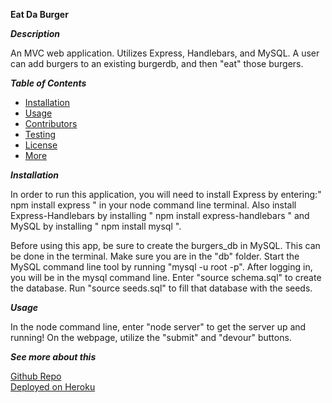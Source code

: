 **Eat Da Burger**

**_Description_**

An MVC web application. Utilizes Express, Handlebars, and MySQL. A user can add burgers to an existing burgerdb, and then "eat" those burgers.

**_Table of Contents_**

- [Installation](#Installation)
- [Usage](#Usage)
- [Contributors](#Guidelines)
- [Testing](#Testing)
- [License](#License)
- [More](#More)

<a name="Installation">**_Installation_**</a>

In order to run this application, you will need to install Express by entering:" npm install express " in your node command line terminal. Also install Express-Handlebars by installing " npm install express-handlebars " and MySQL by installing " npm install mysql ".

Before using this app, be sure to create the burgers_db in MySQL. This can be done in the terminal. Make sure you are in the "db" folder. Start the MySQL command line tool by running "mysql -u root -p". After logging in, you will be in the mysql command line. Enter "source schema.sql" to create the database. Run "source seeds.sql" to fill that database with the seeds.

<a name="Usage">**_Usage_**</a>

In the node command line, enter "node server" to get the server up and running! On the webpage, utilize the "submit" and "devour" buttons.

<a name="More">**_See more about this_**</a>

[Github Repo](https://github.com/tedwar52/Eat-Da-Burger)  
[Deployed on Heroku](https://warm-wave-56497.herokuapp.com/)
